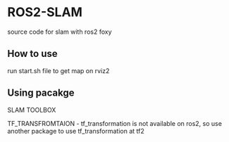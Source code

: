 # ROS2-SLAM
source code for slam with ros2 foxy
## How to use
run start.sh file to get map on rviz2
## Using pacakge
SLAM TOOLBOX

TF_TRANSFROMTAION - tf_transformation is not available on ros2, so use another package to use tf_transformation at tf2
